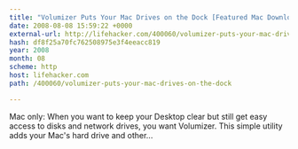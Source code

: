 ```yaml
---
title: "Volumizer Puts Your Mac Drives on the Dock [Featured Mac Download]"
date: 2008-08-08 15:59:22 +0000
external-url: http://lifehacker.com/400060/volumizer-puts-your-mac-drives-on-the-dock
hash: df8f25a70fc762508975e3f4eeacc819
year: 2008
month: 08
scheme: http
host: lifehacker.com
path: /400060/volumizer-puts-your-mac-drives-on-the-dock

---
```


Mac only: When you want to keep your Desktop clear but still get easy access to disks and network drives, you want Volumizer. This simple utility adds your Mac's hard drive and other...
